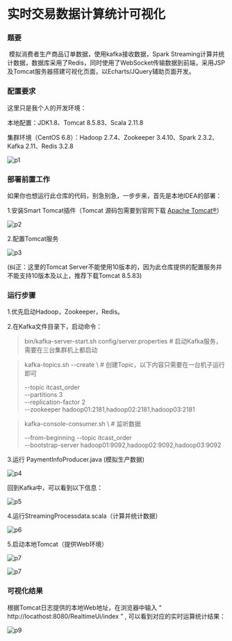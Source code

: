 # 实时交易数据计算统计可视化

### 题要

​        模拟消费者生产商品订单数据，使用kafka接收数据，Spark Streaming计算并统计数据，数据库采用了Redis，同时使用了WebSocket传输数据到前端，采用JSP及Tomcat服务器搭建可视化页面，以Echarts/JQuery辅助页面开发。



### 配置要求

这里只是我个人的开发环境：

本地配置：JDK1.8、Tomcat 8.5.83、Scala 2.11.8

集群环境（CentOS 6.8）：Hadoop 2.7.4、Zookeeper 3.4.10、Spark 2.3.2、Kafka 2.11、Redis 3.2.8

![p1](Document/p1.png)



### 部署前置工作

如果你也想运行此仓库的代码，别急别急，一步步来，首先是本地IDEA的部署：

1.安装Smart Tomcat插件（Tomcat 源码包需要到官网下载 [Apache Tomcat®](https://tomcat.apache.org/ )）

![p2](Document/p2.png)

2.配置Tomcat服务

![p3](Document/p3.png)

(纠正：这里的Tomcat Server不能使用10版本的，因为此仓库提供的配置服务并不能支持10版本及以上，推荐下载Tomcat 8.5.83)

### 运行步骤

1.优先启动Hadoop，Zookeeper，Redis。

2.在Kafka文件目录下，启动命令：

> bin/kafka-server-start.sh config/server.properties        # 启动Kafka服务，需要在三台集群机上都启动

> kafka-topics.sh --create \                           # 创建Topic，以下内容只需要在一台机子运行即可
>
> --topic itcast_order \
> --partitions 3 \
> --replication-factor 2 \
> --zookeeper hadoop01:2181,hadoop02:2181,hadoop03:2181

> kafka-console-consumer.sh \                                                     # 监听数据
>
> --from-beginning --topic itcast_order \
> --bootstrap-server hadoop01:9092,hadoop02:9092,hadoop03:9092

3.运行 PaymentInfoProducer.java (模拟生产数据)

![p4](Document/p4.png)

回到Kafka中，可以看到以下信息：

![p5](Document/p5.png)

4.运行StreamingProcessdata.scala（计算并统计数据）

![p6](Document/p6.png)

5.启动本地Tomcat（提供Web环境）

![p7](Document/p7.png)

![p7](Document/p8.png)



### 可视化结果

根据Tomcat日志提供的本地Web地址，在浏览器中输入 “ http://locathost:8080/RealtimeUi/index ”  , 可以看到对应的实时运算统计结果：

![p9](Document/p9.png)

